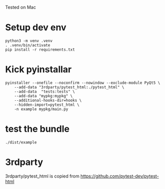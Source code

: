 Tested on Mac
# Setup dev env
```
python3 -m venv .venv
. .venv/bin/activate   
pip install -r requirements.txt 
```

# Kick pyinstallar
```
pyinstaller --onefile --noconfirm --nowindow --exclude-module PyQt5 \
    --add-data "3rdparty/pytest_html:./pytest_html" \
    --add-data  "tests:tests" \
    --add-data "mypkg:mypkg" \
    --additional-hooks-dir=hooks \
    --hidden-import=pytest_html \
    -n example mypkg/main.py
```

# test the bundle
```
./dist/example
```

# 3rdparty
3rdparty/pytest_html is copied from https://github.com/pytest-dev/pytest-html